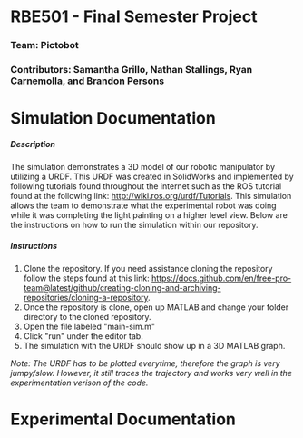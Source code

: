 # RBE501 - Final Semester Project
### Team: Pictobot
### Contributors: Samantha Grillo, Nathan Stallings, Ryan Carnemolla, and Brandon Persons

# Simulation Documentation

##### Description
The simulation demonstrates a 3D model of our robotic manipulator by utilizing a URDF. This URDF was created in SolidWorks and implemented by following tutorials found throughout the internet such as the ROS tutorial found at the following link: http://wiki.ros.org/urdf/Tutorials. This simulation allows the team to demonstrate what the experimental robot was doing while it was completing the light painting on a higher level view. Below are the instructions on how to run the simulation within our repository.

##### Instructions
1. Clone the repository. If you need assistance cloning the repository follow the steps found at this link: https://docs.github.com/en/free-pro-team@latest/github/creating-cloning-and-archiving-repositories/cloning-a-repository.
1. Once the repository is clone, open up MATLAB and change your folder directory to the cloned repository.
1. Open the file labeled "main-sim.m"
1. Click "run" under the editor tab.
1. The simulation with the URDF should show up in a 3D MATLAB graph.

*Note: The URDF has to be plotted everytime, therefore the graph is very jumpy/slow. However, it still traces the trajectory and works very well in the experimentation verison of the code.*

# Experimental Documentation
